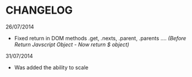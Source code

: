 CHANGELOG
=========

26/07/2014
- Fixed return in DOM methods .get, .nexts, .parent, .parents .... 
*(Before Return Javscript Object - Now return $ object)*


31/07/2014
- Was added the ability to scale